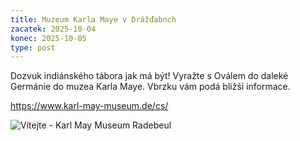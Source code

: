 ```yaml
---
title: Muzeum Karla Maye v Drážďabnch
zacatek: 2025-10-04
konec: 2025-10-05
type: post
---
```

D﻿ozvuk indiánského tábora jak má být! Vyražte s Oválem do daleké Germánie do muzea Karla Maye. Vbrzku vám podá bližší informace.

<https://www.karl-may-museum.de/cs/>

![Vítejte - Karl May Museum Radebeul](https://www.karl-may-museum.de/wp-content/uploads/2018/07/slide_cz.jpg)